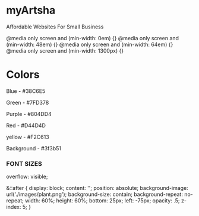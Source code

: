 # myArtsha

Affordable Websites For Small Business

@media only screen and (min-width: 0em) {}
@media only screen and (min-width: 48em) {}
@media only screen and (min-width: 64em) {}  
@media only screen and (min-width: 1300px) {}

# Colors

Blue - #38C6E5

Green - #7FD378

Purple - #804DD4

Red - #D44D4D

yellow - #F2C613

Background - #3f3b51

### FONT SIZES

overflow: visible;

&::after {
display: block;
content: '';
position: absolute;
background-image: url('./images/plant.png');
background-size: contain;
background-repeat: no-repeat;
width: 60%;
height: 60%;
bottom: 25px;
left: -75px;
opacity: .5;
z-index: 5;
}
